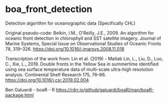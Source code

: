 # boa_front_detection

Detection algorithm for oceanographic data (Specifically CHL)

Original pseudo-code:
Belkin, I.M., O’Reilly, J.E., 2009. An algorithm for oceanic front detection in chlorophyll and SST satellite imagery.
Journal of Marine Systems, Special Issue on Observational Studies of Oceanic Fronts 78, 319–326.
https://doi.org/10.1016/j.jmarsys.2008.11.018


Transcription of the work from:
Lin et al. (2019) - Matlab
Lin, L., Liu, D., Luo, C., Xie, L., 2019. Double fronts in the Yellow Sea in summertime identified using sea surface
temperature data of multi-scale ultra-high resolution analysis. Continental Shelf Research 175, 76–86. 
https://doi.org/10.1016/j.csr.2019.02.004

Ben Galuardi - boaR - R 
https://rdrr.io/github/galuardi/boaR/man/boaR-package.html
